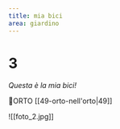 ```yaml
---
title: mia bici
area: giardino
---
```

# 3
_Questa è la mia bici!_

👣ORTO [[49-orto-nell'orto|49]]

![[foto_2.jpg]]